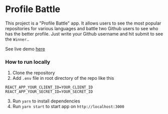 # Profile Battle

This project is a "Profile Battle" app. It allows users to see the most popular repositories for various languages and battle two Github users to see who has the better profile. Just write your Github username and hit submit to see the `Winner`..

See live demo [here](https://profile-battle.netlify.app/)

### How to run locally

1. Clone the repository
2. Add `.env` file in root directory of the repo like this

```
REACT_APP_YOUR_CLIENT_ID=YOUR_CLIENT_ID
REACT_APP_YOUR_SECRET_ID=YOUR_SECRET_ID
```

3. Run `yarn` to install dependencies
4. Run `yarn start` to start app on `http://localhost:3000`
